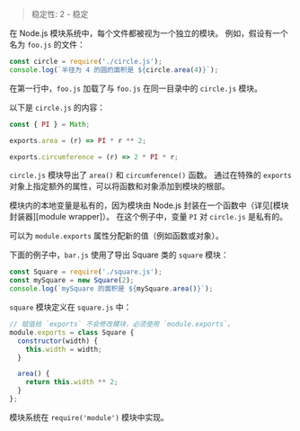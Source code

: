 
<!--introduced_in=v0.10.0-->

> 稳定性: 2 - 稳定

<!--name=module-->

在 Node.js 模块系统中，每个文件都被视为一个独立的模块。
例如，假设有一个名为 `foo.js` 的文件：

```js
const circle = require('./circle.js');
console.log(`半径为 4 的圆的面积是 ${circle.area(4)}`);
```

在第一行中，`foo.js` 加载了与 `foo.js` 在同一目录中的 `circle.js` 模块。

以下是 `circle.js` 的内容：

```js
const { PI } = Math;

exports.area = (r) => PI * r ** 2;

exports.circumference = (r) => 2 * PI * r;
```

`circle.js` 模块导出了 `area()` 和 `circumference()` 函数。
通过在特殊的 `exports` 对象上指定额外的属性，可以将函数和对象添加到模块的根部。

模块内的本地变量是私有的，因为模块由 Node.js 封装在一个函数中（详见[模块封装器][module wrapper]）。
在这个例子中，变量 `PI` 对 `circle.js` 是私有的。

可以为 `module.exports` 属性分配新的值（例如函数或对象）。

下面的例子中，`bar.js` 使用了导出 Square 类的 `square` 模块：

```js
const Square = require('./square.js');
const mySquare = new Square(2);
console.log(`mySquare 的面积是 ${mySquare.area()}`);
```

`square` 模块定义在 `square.js` 中：

```js
// 赋值给 `exports` 不会修改模块，必须使用 `module.exports`。
module.exports = class Square {
  constructor(width) {
    this.width = width;
  }

  area() {
    return this.width ** 2;
  }
};
```

模块系统在 `require('module')` 模块中实现。

